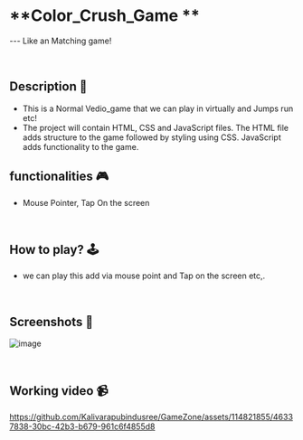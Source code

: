 # **Color_Crush_Game ** 

--- Like an Matching game!

<br>

## **Description 📃**
<!-- add your game description here  -->
- This is a Normal Vedio_game that we can play in virtually and Jumps run etc!
- The project will contain HTML, CSS and JavaScript files. The HTML file adds structure to the game followed by styling using CSS. JavaScript adds functionality to the game.

## **functionalities 🎮**
<!-- add functionalities over here -->
- Mouse Pointer, Tap On the screen
<br>

## **How to play? 🕹️**
<!-- add the steps how to play games -->
- we can play this add via mouse point and Tap on the screen etc,.

<br>

## **Screenshots 📸**



![image](https://github.com/Bindusree1515/GameZone/assets/91887086/0d022c68-2853-438f-afdc-8ff13480abf9)





<br>

## **Working video 📹**



https://github.com/Kalivarapubindusree/GameZone/assets/114821855/46337838-30bc-42b3-b679-961c6f4855d8

